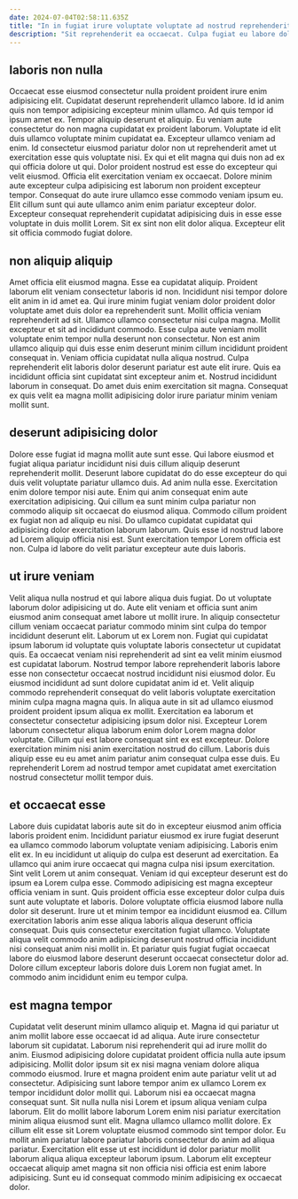 ```yaml
---
date: 2024-07-04T02:58:11.635Z
title: "In in fugiat irure voluptate voluptate ad nostrud reprehenderit quis nisi laboris est."
description: "Sit reprehenderit ea occaecat. Culpa fugiat eu labore dolor nostrud minim enim aute sint ea enim amet laboris."
---
```



## laboris non nulla

Occaecat esse eiusmod consectetur nulla proident proident irure enim adipisicing elit. Cupidatat deserunt reprehenderit ullamco labore. Id id anim quis non tempor adipisicing excepteur minim ullamco. Ad quis tempor id ipsum amet ex. Tempor aliquip deserunt et aliquip. Eu veniam aute consectetur do non magna cupidatat ex proident laborum. Voluptate id elit duis ullamco voluptate minim cupidatat ea. Excepteur ullamco veniam ad enim.
Id consectetur eiusmod pariatur dolor non ut reprehenderit amet ut exercitation esse quis voluptate nisi. Ex qui et elit magna qui duis non ad ex qui officia dolore ut qui. Dolor proident nostrud est esse do excepteur qui velit eiusmod. Officia elit exercitation veniam ex occaecat. Dolore minim aute excepteur culpa adipisicing est laborum non proident excepteur tempor.
Consequat do aute irure ullamco esse commodo veniam ipsum eu. Elit cillum sunt qui aute ullamco anim enim pariatur excepteur dolor. Excepteur consequat reprehenderit cupidatat adipisicing duis in esse esse voluptate in duis mollit Lorem. Sit ex sint non elit dolor aliqua. Excepteur elit sit officia commodo fugiat dolore.

## non aliquip aliquip

Amet officia elit eiusmod magna. Esse ea cupidatat aliquip. Proident laborum elit veniam consectetur laboris id non. Incididunt nisi tempor dolore elit anim in id amet ea. Qui irure minim fugiat veniam dolor proident dolor voluptate amet duis dolor ea reprehenderit sunt. Mollit officia veniam reprehenderit ad sit. Ullamco ullamco consectetur nisi culpa magna.
Mollit excepteur et sit ad incididunt commodo. Esse culpa aute veniam mollit voluptate enim tempor nulla deserunt non consectetur. Non est anim ullamco aliquip qui duis esse enim deserunt minim cillum incididunt proident consequat in. Veniam officia cupidatat nulla aliqua nostrud.
Culpa reprehenderit elit laboris dolor deserunt pariatur est aute elit irure. Quis ea incididunt officia sint cupidatat sint excepteur anim et. Nostrud incididunt laborum in consequat. Do amet duis enim exercitation sit magna. Consequat ex quis velit ea magna mollit adipisicing dolor irure pariatur minim veniam mollit sunt.

## deserunt adipisicing dolor

Dolore esse fugiat id magna mollit aute sunt esse. Qui labore eiusmod et fugiat aliqua pariatur incididunt nisi duis cillum aliquip deserunt reprehenderit mollit. Deserunt labore cupidatat do do esse excepteur do qui duis velit voluptate pariatur ullamco duis. Ad anim nulla esse.
Exercitation enim dolore tempor nisi aute. Enim qui anim consequat enim aute exercitation adipisicing. Qui cillum ea sunt minim culpa pariatur non commodo aliquip sit occaecat do eiusmod aliqua. Commodo cillum proident ex fugiat non ad aliquip eu nisi.
Do ullamco cupidatat cupidatat qui adipisicing dolor exercitation laborum laborum. Quis esse id nostrud labore ad Lorem aliquip officia nisi est. Sunt exercitation tempor Lorem officia est non. Culpa id labore do velit pariatur excepteur aute duis laboris.

## ut irure veniam

Velit aliqua nulla nostrud et qui labore aliqua duis fugiat. Do ut voluptate laborum dolor adipisicing ut do. Aute elit veniam et officia sunt anim eiusmod anim consequat amet labore ut mollit irure. In aliquip consectetur cillum veniam occaecat pariatur commodo minim sint culpa do tempor incididunt deserunt elit.
Laborum ut ex Lorem non. Fugiat qui cupidatat ipsum laborum id voluptate quis voluptate laboris consectetur ut cupidatat quis. Ea occaecat veniam nisi reprehenderit ad sint ea velit minim eiusmod est cupidatat laborum. Nostrud tempor labore reprehenderit laboris labore esse non consectetur occaecat nostrud incididunt nisi eiusmod dolor. Eu eiusmod incididunt ad sunt dolore cupidatat anim id et.
Velit aliquip commodo reprehenderit consequat do velit laboris voluptate exercitation minim culpa magna magna quis. In aliqua aute in sit ad ullamco eiusmod proident proident ipsum aliqua ex mollit. Exercitation ea laborum et consectetur consectetur adipisicing ipsum dolor nisi. Excepteur Lorem laborum consectetur aliqua laborum enim dolor Lorem magna dolor voluptate. Cillum qui est labore consequat sint ex est excepteur. Dolore exercitation minim nisi anim exercitation nostrud do cillum. Laboris duis aliquip esse eu eu amet anim pariatur anim consequat culpa esse duis. Eu reprehenderit Lorem ad nostrud tempor amet cupidatat amet exercitation nostrud consectetur mollit tempor duis.

## et occaecat esse

Labore duis cupidatat laboris aute sit do in excepteur eiusmod anim officia laboris proident enim. Incididunt pariatur eiusmod ex irure fugiat deserunt ea ullamco commodo laborum voluptate veniam adipisicing. Laboris enim elit ex. In eu incididunt ut aliquip do culpa est deserunt ad exercitation. Ea ullamco qui anim irure occaecat qui magna culpa nisi ipsum exercitation. Sint velit Lorem ut anim consequat.
Veniam id qui excepteur deserunt est do ipsum ea Lorem culpa esse. Commodo adipisicing est magna excepteur officia veniam in sunt. Quis proident officia esse excepteur dolor culpa duis sunt aute voluptate et laboris. Dolore voluptate officia eiusmod labore nulla dolor sit deserunt. Irure ut et minim tempor ea incididunt eiusmod ea. Cillum exercitation laboris anim esse aliqua laboris aliqua deserunt officia consequat.
Duis quis consectetur exercitation fugiat ullamco. Voluptate aliqua velit commodo anim adipisicing deserunt nostrud officia incididunt nisi consequat anim nisi mollit in. Et pariatur quis fugiat fugiat occaecat labore do eiusmod labore deserunt deserunt occaecat consectetur dolor ad. Dolore cillum excepteur laboris dolore duis Lorem non fugiat amet. In commodo anim incididunt enim eu tempor culpa.

## est magna tempor

Cupidatat velit deserunt minim ullamco aliquip et. Magna id qui pariatur ut anim mollit labore esse occaecat id ad aliqua. Aute irure consectetur laborum sit cupidatat. Laborum nisi reprehenderit qui ad irure mollit do anim. Eiusmod adipisicing dolore cupidatat proident officia nulla aute ipsum adipisicing. Mollit dolor ipsum sit ex nisi magna veniam dolore aliqua commodo eiusmod. Irure et magna proident enim aute pariatur velit ut ad consectetur. Adipisicing sunt labore tempor anim ex ullamco Lorem ex tempor incididunt dolor mollit qui.
Laborum nisi ea occaecat magna consequat sunt. Sit nulla nulla nisi Lorem et ipsum aliqua veniam culpa laborum. Elit do mollit labore laborum Lorem enim nisi pariatur exercitation minim aliqua eiusmod sunt elit. Magna ullamco ullamco mollit dolore.
Ex cillum elit esse sit Lorem voluptate eiusmod commodo sint tempor dolor. Eu mollit anim pariatur labore pariatur laboris consectetur do anim ad aliqua pariatur. Exercitation elit esse ut est incididunt id dolor pariatur mollit laborum aliqua aliqua excepteur laborum ipsum. Laborum elit excepteur occaecat aliquip amet magna sit non officia nisi officia est enim labore adipisicing. Sunt eu id consequat commodo minim adipisicing ex occaecat dolor.

